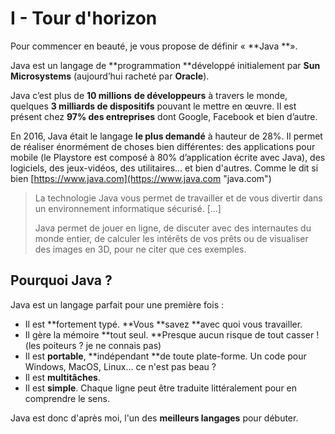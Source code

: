 # I - Tour d'horizon

Pour commencer en beauté, je vous propose de définir « **Java **».

Java est un langage de **programmation **développé initialement par **Sun Microsystems** \(aujourd’hui racheté par **Oracle**\).

Java c’est plus de **10 millions** **de développeurs** à travers le monde, quelques **3 milliards de dispositifs** pouvant le mettre en œuvre. Il est présent chez **97% des entreprises** dont Google, Facebook et bien d’autre.

En 2016, Java était le langage **le plus demandé** à hauteur de 28%. Il permet de réaliser énormément de choses bien différentes: des applications pour mobile \(le Playstore est composé à 80% d’application écrite avec Java\), des logiciels, des jeux-vidéos, des utilitaires… et bien d'autres. Comme le dit si bien [https://www.java.com](https://www.java.com "java.com")

> La technologie Java vous permet de travailler et de vous divertir dans un environnement informatique sécurisé. \[...\]
>
> Java permet de jouer en ligne, de discuter avec des internautes du monde entier, de calculer les intérêts de vos prêts ou de visualiser des images en 3D, pour ne citer que ces exemples.

## Pourquoi Java ?

Java est un langage parfait pour une première fois :

* Il est **fortement typé. **Vous **savez **avec quoi vous travailler.
* Il gère la mémoire **tout seul. **Presque aucun risque de tout casser ! \(les poiteurs ? je ne connais pas\)
* Il est **portable**, **indépendant **de toute plate-forme. Un code pour Windows, MacOS, Linux... ce n'est pas beau ? 
* Il est **multitâches**.
* Il est **simple**. Chaque ligne peut être traduite littéralement pour en comprendre le sens.

Java est donc d'après moi, l'un des **meilleurs langages** pour débuter.

